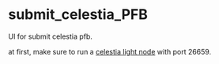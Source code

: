 # submit_celestia_PFB

UI for submit celestia pfb.

at first, make sure to run a [celestia light node](https://docs.celestia.org/nodes/light-node/) with port 26659.

